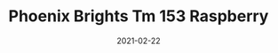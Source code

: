 ---
tags: 
  - "To Market"
  - "Rubber Flooring"
  - "Phoenix"
title: "Phoenix Brights Tm 153 Raspberry"
designer: "To Market"
image_primary: "img/atmosphere-brights-tm153rasberry.jpg"
href: "https://www.tomkt.com/atmosphere-phoenix-swatches"
description: "Straight%20Edge%20Tile%3A%2038%22%20x%2038%22%20Interlocking%20Tile%3A%2037%22%20x%2037%22"
category: "rubber-flooring-phoenix"
subtitle: ""
manufacturer: "ToMarket"
slug: "/manufacturers/tomarket/rubber-flooring-phoenix/to-market-phoenix-brights-tm-153-raspberry"
date: "2021-02-22"
---